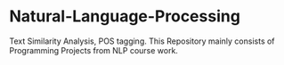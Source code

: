 # Natural-Language-Processing
Text Similarity Analysis, POS tagging.
This Repository mainly consists of Programming Projects from NLP course work.
